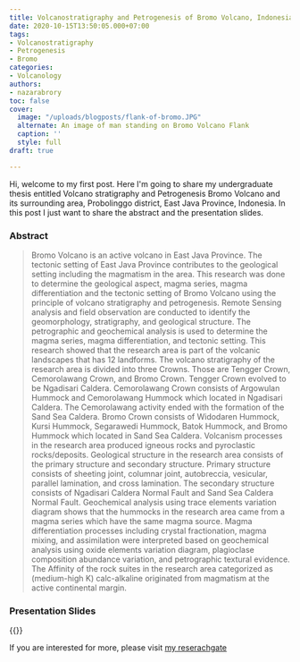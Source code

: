 ```yaml
---
title: Volcanostratigraphy and Petrogenesis of Bromo Volcano, Indonesia
date: 2020-10-15T13:50:05.000+07:00
tags:
- Volcanostratigraphy
- Petrogenesis
- Bromo
categories:
- Volcanology
authors:
- nazarabrory
toc: false
cover:
  image: "/uploads/blogposts/flank-of-bromo.JPG"
  alternate: An image of man standing on Bromo Volcano Flank
  caption: ''
  style: full
draft: true

---
```

Hi, welcome to my first post. Here I'm going to share my undergraduate thesis entitled Volcano stratigraphy and Petrogenesis Bromo Volcano and its surrounding area, Probolinggo district, East Java Province, Indonesia. In this post I just want to share the abstract and the presentation slides. 

### Abstract

> Bromo Volcano is an active volcano in East Java Province. The tectonic setting of East Java Province contributes to the geological setting including the magmatism in the area. This research was done to determine the geological aspect, magma series, magma differentiation and the tectonic setting of Bromo Volcano using the principle of volcano stratigraphy and petrogenesis. Remote Sensing analysis and field observation are conducted to identify the geomorphology, stratigraphy, and geological structure. The petrographic and geochemical analysis is used to determine the magma series, magma differentiation, and tectonic setting. This research showed that the research area is part of the volcanic landscapes that has 12 landforms. The volcano stratigraphy of the research area is divided into three Crowns. Those are Tengger Crown, Cemorolawang Crown, and Bromo Crown. Tengger Crown evolved to be Ngadisari Caldera. Cemorolawang Crown consists of Argowulan Hummock and Cemorolawang Hummock which located in Ngadisari Caldera. The Cemorolawang activity ended with the formation of the Sand Sea Caldera. Bromo Crown consists of Widodaren Hummock, Kursi Hummock, Segarawedi Hummock, Batok Hummock, and Bromo Hummock which located in Sand Sea Caldera. Volcanism processes in the research area produced igneous rocks and pyroclastic rocks/deposits. Geological structure in the research area consists of the primary structure and secondary structure. Primary structure consists of sheeting joint, columnar joint, autobreccia, vesicular, parallel lamination, and cross lamination. The secondary structure consists of Ngadisari Caldera Normal Fault and Sand Sea Caldera Normal Fault. Geochemical analysis using trace elements variation diagram shows that the hummocks in the research area came from a magma series which have the same magma source. Magma differentiation processes including crystal fractionation, magma mixing, and assimilation were interpreted based on geochemical analysis using oxide elements variation diagram, plagioclase composition abundance variation, and petrographic textural evidence. The Affinity of the rock suites in the research area categorized as (medium-high K) calc-alkaline originated from magmatism at the active continental margin.

### Presentation Slides

{{<gslides src="https://docs.google.com/presentation/d/e/2PACX-1vQll2WwKJ0BdshpIg0jojtgd4iOVUn_A8lu_rsZnUzye3I49hfMS2c4OA-rQbF1uw/embed?start=false&loop=false&delayms=3000">}}

If you are interested for more, please visit [my reserachgate](https://www.researchgate.net/publication/342491267_Volcanostratigraphy_and_Petrogenesis_of_Bromo_Volcano_East_Java_Indonesia)